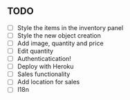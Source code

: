 ## TODO

- [ ] Style the items in the inventory panel
- [ ] Style the new object creation
- [ ] Add image, quantity and price
- [ ] Edit quantity
- [ ] Authenticatication!
- [ ] Deploy with Heroku
- [ ] Sales functionality
- [ ] Add location for sales
- [ ] I18n
